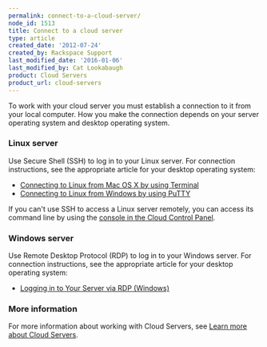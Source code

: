 ```yaml
---
permalink: connect-to-a-cloud-server/
node_id: 1513
title: Connect to a cloud server
type: article
created_date: '2012-07-24'
created_by: Rackspace Support
last_modified_date: '2016-01-06'
last_modified_by: Cat Lookabaugh
product: Cloud Servers
product_url: cloud-servers
---
```


To work with your cloud server you must establish a connection to it
from your local computer. How you make the connection depends on your
server operating system and desktop operating system.

### Linux server

Use Secure Shell (SSH) to log in to your Linux server. For connection
instructions, see the appropriate article for your desktop operating
system:

-   [Connecting to Linux from Mac OS X by using Terminal](/how-to/connecting-to-linux-from-mac-os-x-by-using-terminal)
-   [Connecting to Linux from Windows by using PuTTY](/how-to/connecting-to-linux-from-windows-by-using-putty)

If you can't use SSH to access a Linux server remotely, you can
access its command line by using the [console in the Cloud Control Panel](/how-to/start-a-console-session).

### Windows server

Use Remote Desktop Protocol (RDP) to log in to your Windows server. For
connection instructions, see the appropriate article for your desktop
operating system:

-   [Logging in to Your Server via RDP (Windows)](/how-to/log-in-to-your-server-via-rdp-windows)

### More information

For more information about working with Cloud Servers, see [Learn more about Cloud Servers](/how-to/learn-more-about-cloud-servers).
